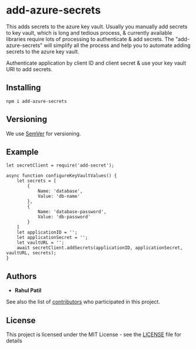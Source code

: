 # add-azure-secrets

This adds secrets to the azure key vault. Usually you manually add secrets to key vault, which is long and tedious process, & currently available libraries require lots of processing to authenticate & add secrets. The "add-azure-secrets" will simplify all the process and help you to automate adding secrets to the azure key vault.

Authenticate application by client ID and client secret & use your key vault URI to add secrets.


## Installing

```
npm i add-azure-secrets
```

## Versioning

We use [SemVer](http://semver.org/) for versioning.

## Example

```
let secretClient = require('add-secret');

async function configureKeyVaultValues() {
    let secrets = [
        {
            Name: 'database',
            Value: 'db-name'
        },
        {
            Name: 'database-password',
            Value: 'db-password'
        }
    ]
    let applicationID = '';
    let applicationSecret = '';
    let vaultURL = '';
    await secretClient.addSecrets(applicationID, applicationSecret, vaultURL, secrets);
}
```

## Authors

* **Rahul Patil**

See also the list of [contributors](https://github.com/rrpatilcse/azure-key-valut/graphs/contributors) who participated in this project.

## License

This project is licensed under the MIT License - see the [LICENSE](LICENSE) file for details
